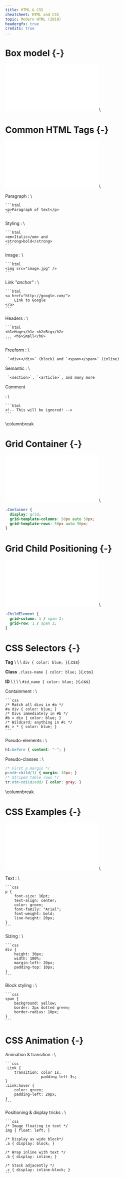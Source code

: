 ```yaml
---
title: HTML & CSS
cheatsheet: HTML and CSS
topic: Modern HTML (2018)
headergfx: true
credits: true
...
```




# Box model {-}

![CSS Rule](./kickstart-frontend/images/box_model_diagram.pdf)\ 

# Common HTML Tags {-}

![HTML tag](./kickstart-backend/images/anatomy_of_tag_cmu.pdf)\ 

Paragraph
:   \ 

    ```html
    <p>Paragraph of text</p>
    ```

Styling
:   \ 

    ```html
    <em>Italic</em> and
    <strong>bold</strong>
    ```

Image
:   \ 

    ```html
    <img src="image.jpg" />
    ```

Link *"anchor"*
:   \ 

    ```html
    <a href="http://google.com/">
        Link to Google
    </a>
    ```

Headers
:   \ 

    ```html
    <h1>Huge</h1> <h2>Big</h2>
    ... <h6>Small</h6>
    ```

Freeform
:   \ 

     `<div></div>` (block) and `<span></span>` (inline)

Semantic
:   \ 

     `<section>`, `<article>`, and many more


Comment

:   \ 

    ```html
    <!-- This will be ignored! -->
    ```

\columnbreak

# Grid Container {-}

<!--
Use `display: grid` and specify columns/rows.
-->

![Grid Example](./kickstart-frontend/images/grid_template_example.pdf)\ 

```css
.Container {
  display: grid;
  grid-template-columns: 50px auto 50px;
  grid-template-rows: 50px auto 90px;
}
```

# Grid Child Positioning {-}

<!--
*Optional:* Child elements can be custom positioned and sized.
-->

![Grid Example](./kickstart-frontend/images/grid_child_example.pdf)\ 

```css
.ChildElement {
  grid-column: 1 / span 2;
  grid-row: 1 / span 2;
}
```


# CSS Selectors {-}

**Tag** \ \ \ `div { color: blue; }`{.css}

**Class** `.class-name { color: blue; }`{.css}

**ID** \ \ \ \ `#id_name { color: blue; }`{.css}

Containment
:   \ 

    ```css
    /* Match all divs in #a */
    #a div { color: blue; }
    /* Divs immediately in #b */
    #b > div { color: blue; }
    /* Wildcard: anything in #c */
    #c > * { color: blue; }
    ```


Pseudo-elements
:   \ 

```css
h1:before { content: "-"; }
```


Pseudo-classes
:   \ 

```css
/* First p margin */
p:nth-child(1) { margin: 10px; }
/* Striped table rows */
tr:nth-child(odd) { color: gray; }
```


\columnbreak

# CSS Examples {-}


![CSS Rule](./kickstart-backend/images/anatomy_of_css_cmu.pdf)\ 


Text
:  \ 

    ```css
    p {
        font-size: 16pt;
        text-align: center;
        color: green;
        font-family: "Arial";
        font-weight: bold;
        line-height: 20px;
    }
    ```

Sizing
:   \ 

    ```css
    div {
        height: 30px;
        width: 100%;
        margin-left: 20px;
        padding-top: 10px;
    }
    ```

Block styling
:   \ 

    ```css
    span {
        background: yellow;
        border: 2px dotted green;
        border-radius: 10px;
    }
    ```


# CSS Animation {-}


Animation & transition
:   \ 

    ```css
    .Link {
        transition: color 1s,
                    padding-left 3s;
    }
    .Link:hover {
        color: green;
        padding-left: 20px;
    }
    ```

Positioning & display tricks
:   \ 

    ```css
    /* Image floating in text */
    img { float: left; }

    /* Display as wide block*/
    .a { display: block; }

    /* Wrap inline with text */
    .b { display: inline; }

    /* Stack adjacently */
    .c { display: inline-block; }
    ```

